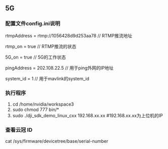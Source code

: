 ## 5G
### 配置文件config.ini说明

rtmpAddress = rtmp://1056428d9d253aa78    // RTMP推流地址

rtmp_on = true                                                  // RTMP推流的状态

5G_on = true                                                     //  5G的工作状态

pingAddress = 202.108.22.5                             //   用于ping外网的IP地址

system_id = 1                                                    //   用于mavlink的system_id

### **执行程序**

1. cd /home/nvidia/workspace3
2. sudo chmod 777 bin/*
3. sudo ./dji_sdk_demo_linux_cxx 192.168.xx.xx   #192.168.xx.xx为上位机的IP

### **查看云冠 ID**

cat /sys/firmware/devicetree/base/serial-number